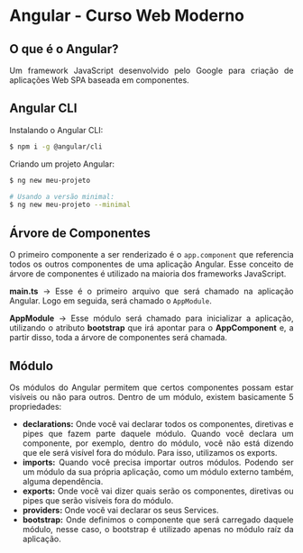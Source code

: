 <div align='justify'>

# Angular - Curso Web Moderno

## **O que é o Angular?**

Um framework JavaScript desenvolvido pelo Google para criação de aplicações Web SPA baseada em componentes.

## **Angular CLI**

Instalando o Angular CLI:
```sh
$ npm i -g @angular/cli
```

Criando um projeto Angular:
```sh
$ ng new meu-projeto

# Usando a versão minimal:
$ ng new meu-projeto --minimal
```

## **Árvore de Componentes**

O primeiro componente a ser renderizado é o `app.component` que referencia todos os outros componentes de uma aplicação Angular. Esse conceito de árvore de componentes é utilizado na maioria dos frameworks JavaScript.

**main.ts** &rarr; Esse é o primeiro arquivo que será chamado na aplicação Angular. Logo em seguida, será chamado o `AppModule`.

**AppModule** &rarr; Esse módulo será chamado para inicializar a aplicação, utilizando o atributo **bootstrap** que irá apontar para o **AppComponent** e, a partir disso, toda a árvore de componentes será chamada.

## **Módulo**

Os módulos do Angular permitem que certos componentes possam estar visíveis ou não para outros. Dentro de um módulo, existem basicamente 5 propriedades:

- **declarations:** Onde você vai declarar todos os componentes, diretivas e pipes que fazem parte daquele módulo. Quando você declara um componente, por exemplo, dentro do módulo, você não está dizendo que ele será visível fora do módulo. Para isso, utilizamos os exports.
- **imports:** Quando você precisa importar outros módulos. Podendo ser um módulo da sua própria aplicação, como um módulo externo também, alguma dependência.
- **exports:** Onde você vai dizer quais serão os componentes, diretivas ou pipes que serão visíveis fora do módulo.
- **providers:** Onde você vai declarar os seus Services.
- **bootstrap:** Onde definimos o componente que será carregado daquele módulo, nesse caso, o bootstrap é utilizado apenas no módulo raíz da aplicação.

</div>